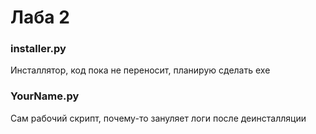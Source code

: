 # Лаба 2

### installer.py ###

Инсталлятор, код пока не переносит, планирую сделать exe

### YourName.py ###

Сам рабочий скрипт, почему-то зануляет логи после деинсталляции
